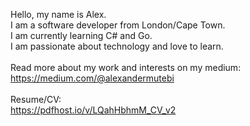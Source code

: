 Hello, my name is Alex. <br>
I am a software developer from London/Cape Town.<br>
I am currently learning C# and Go. <br>
I am passionate about technology and love to learn. <br>
<br>
Read more about my work and interests on my medium:<br>
https://medium.com/@alexandermutebi<br>
<br>
Resume/CV:<br> 
https://pdfhost.io/v/LQahHbhmM_CV_v2

<!---
mewteebee/mewteebee is a ✨ special ✨ repository because its `README.md` (this file) appears on your GitHub profile.
You can click the Preview link to take a look at your changes.
--->
